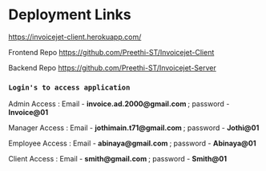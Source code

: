 # Deployment Links

<a href="https://invoicejet-client.herokuapp.com/">https://invoicejet-client.herokuapp.com/ </a>

<p>Frontend Repo <a href="https://github.com/Preethi-ST/Invoicejet-Client">https://github.com/Preethi-ST/Invoicejet-Client </a></p>

<p>Backend Repo <a href="https://github.com/Preethi-ST/Invoicejet-Server">https://github.com/Preethi-ST/Invoicejet-Server </a></p>


### `Login's to access application`

<div><p>Admin Access : Email - <b>invoice.ad.2000@gmail.com </b> ; password - <b> Invoice@01 </b> </p> </div>

<div><p>Manager Access : Email - <b>jothimain.t71@gmail.com </b> ; password - <b> Jothi@01 </b> </p> </div>

<div><p>Employee Access : Email - <b>abinaya@gmail.com </b> ; password - <b> Abinaya@01 </b> </p> </div>

<div><p>Client Access : Email - <b>smith@gmail.com </b> ; password - <b> Smith@01 </b> </p> </div>
